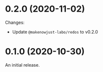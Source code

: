 # 0.2.0 (2020-11-02)

Changes:

- Update `@makenowjust-labo/redos` to v0.2.0

# 0.1.0 (2020-10-30)

An initial release.
